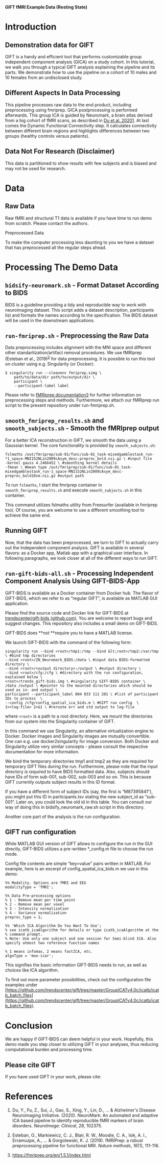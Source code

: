 **GIFT fMRI Example Data (Resting State)**


# **Introduction**


## Demonstration data for GIFT

GIFT is a handy and efficient tool that performs customizable group independent component analysis (GICA) on a study cohort. In this tutorial, we walk you through a typical GIFT analysis explaining the pipeline and its parts. We demonstrate how to use the pipeline on a cohort of 10 males and 10 females from an undisclosed study.


## Different Aspects In Data Processing 

This pipeline processes raw data to the end product, including preprocessing using fmriprep. GICA postprocessing is performed afterwards. This group ICA is guided by Neuromark, a brain atlas derived from a big cohort of fMRI scans, as described in [Du et al. 20201](https://www.sciencedirect.com/science/article/pii/S2213158220302126). At last comes the Dynamic Functional Connectivity step. It calculates connectivity between different brain regions and highlights differences between two groups (healthy controls versus patients).


## Data Not For Research (Disclaimer) 

This data is partitioned to show results with few subjects and is biased and may not be used for research.


# **Data**


## Raw Data

Raw fMRI and structural T1 data is available if you have time to run demo from scratch. Please contact the authors.

Preprocessed Data

To make the computer processing less daunting to you we have a dataset that has preprocessed all the regular steps ahead.


# **Processing The Demo Data**

## `bidsify-neuromark.sh` - Format Dataset According to BIDS

BIDS is a guideline providing a tidy and reproducible way to work with neuroimaging dataset. This script adds a dataset description, participants list and formats the names according to the specification. The BIDS dataset will be used in the downstream applications.

## `run-fmriprep.sh` - Preprocessing the Raw Data 

Data preprocessing includes alignment with the MNI space and different other standartization/artifact removal procedures. We use fMRIprep (Esteban et al., 2019)<sup><a href="#bookmark=id.x3n4vrij65zt">2</a></sup> for data preprocessing. It is possible to run this tool on cluster using e.g. Singularity (or Docker):


```
$ singularity run --cleanenv fmriprep.simg \
    path/to/data/dir path/to/output/dir \
    participant \
    --participant-label label
```


Please refer to [fMRIprep documentation3](https://fmriprep.org/en/1.5.1/index.html) for further information on preprocessing steps and methods. Furthermore, we attach our fMRIprep run script to the present repository under run-fmriprep.sh.

## `smooth_fmriprep_results.sh` and `smooth_subjects.sh` - Smooth the fMRIprep output
For a better ICA reconstruction in GIFT, we smooth the data using a Gaussian kernel. The core functionality is provided by `smooth_subjects.sh`:


```
fslmaths /out/fmriprep/sub-01/func/sub-01_task-mixedgamblestask_run-*1_space-MNI152NLin2009cAsym_desc-preproc_bold.nii.gz \ #input file
-kernel gauss 4.2466452 \ #smoothing kernel details
-fmean \ #mean type /out/fmriprep/sub-01/func/sub-01_task-mixedgamblestask_run-1_space-MNI152NLin2009cAsym_desc-preproc_bold10sm.nii.gz #output path
```
To run `fslmaths`, I start the fmriprep container in `smooth_fmriprep_results.sh` and execute `smooth_subjects.sh` in this container.

This command utilizes fslmaths utility from Freesurfer (available in fmriprep too). Of course, you are welcome to use a different smoothing tool to achieve the same end.





## Running GIFT

Now, that the data has been preprocessed, we turn to GIFT to actually carry out the Independent component analysis. GIFT is available in several flavors: as a Docker app, Matlab app with a graphical user interface. In following paragraphs, we look closer at all of the different ways to run GIFT.


## `run-gift-bids-all.sh` - Processing Independent Component Analysis Using GIFT-BIDS-App

GIFT-BIDS is available as a Docker container from Docker hub. The flavor of GIFT-BIDS, which we refer to as “regular GIFT”, is available as MATLAB GUI application. 

Please find the source code and Docker link for GIFT-BIDS at [trendscenter/gift-bids (github.com)](https://github.com/trendscenter/gift-bids). You are welcome to report bugs and suggest changes. This repository also includes a small demo on GIFT-BIDS.

GIFT-BIDS does **not **require you to have a MATLAB license.

We launch GIFT-BIDS with the command of the following form: 


```
singularity run --bind <root>/tmp1:/tmp --bind &lt;root>/tmp2:/var/tmp \ #bind tmp directories 
--bind <root>/ZN_Neuromark_BIDS:/data \ #input data BIDS-formatted directory \
--bind <root>/<output directory>:/output \ #output directory \
--bind <root>/cfg:/cfg \ #directory with the run configuration, explained below \
<root>/trends_gift-bids.img \ #singularity GIFT-BIDS container \
/data /output \ #pointer to the mounted directories which should be used as in- and output \
participant --participant_label 004 033 111 201 \ #list of participant IDs to process  \
--config /cfg/config_spatial_ica_bids.m \ #GIFT run config  \
1><log-file> 2>&1 \ #reroute err and std output to log-file
```


where `<root>` is a path to a root directory. Here, we mount the directories from our system into the Singularity container of GIFT. 

In this command we use Singularity, an alternative virtualization engine to Docker. Docker images and Singularity images are mutually convertible. One can e.g. use docker2singularity for image conversion. Both Docker and Singularity utilize very similar concepts - please consult the respective documentation for more information.

We bind the temporary directories tmp1 and tmp2 as they are required for temporary GIFT files during the run. Furthermore, please note that the input directory _is required to_ have BIDS formatted data. Also, subjects should have IDs of form sub-001, sub-002, sub-003 and so on. This is because GIFT currently outputs subject results in this ID format.

If you have a different form of subject IDs (say, the first is “M87395841”), you might put this ID in participants.tsv stating the new subject_id as “sub-001”. Later on, you could look the old id in this table. You can consult our way of doing this in bidsify_neuromark_raw.sh script in this directory.

Another core part of the analysis is the run configuration.


## GIFT run configuration 

While MATLAB GUI version of GIFT allows to configure the run in the GUI directly, GIFT-BIDS utilizes a pre-written *_config.m file to choose the run mode.

Config file contents are simple “key=value” pairs written in MATLAB. For example, here is an excerpt of config_spatial_ica_bids.m we use in this demo:

```
%% Modality. Options are fMRI and EEG 
modalityType = 'fMRI'; 

%% Data Pre-processing options 
% 1 - Remove mean per time point 
% 2 - Remove mean per voxel 
% 3 - Intensity normalization 
% 4 - Variance normalization
preproc_type = 1; 

%% 'Which ICA Algorithm Do You Want To Use'; 
% see icatb_icaAlgorithm for details or type icatb_icaAlgorithm at the 
% command prompt. 
% Note: Use only one subject and one session for Semi-blind ICA. Also specify atmost two reference function names 
 
% 1 means infomax, 2 means fastICA, etc. 
algoType = 'moo-icar';
```

This signifies the basic information GIFT-BIDS needs to run, as well as choices like ICA algorithm.

To find out more parameter possibilities, check out the configuration file examples under [https://github.com/trendscenter/gift/tree/master/GroupICATv4.0c/icatb/icatb_batch_files](https://github.com/trendscenter/gift/tree/master/GroupICATv4.0c/icatb/icatb_batch_files).


# **Conclusion** 

We are happy if GIFT-BIDS can deem helpful in your work. Hopefully, this demo made you step closer to utilizing GIFT in your analyses, thus reducing computational burden and processing time.


## Please cite GIFT 

If you have used GIFT in your work, please cite:

 




# References

1.  Du, Y., Fu, Z., Sui, J., Gao, S., Xing, Y., Lin, D., ... & Alzheimer's Disease Neuroimaging Initiative. (2020). NeuroMark: An automated and adaptive ICA based pipeline to identify reproducible fMRI markers of brain disorders. _NeuroImage: Clinical_, _28_, 102375.

2.  Esteban, O., Markiewicz, C. J., Blair, R. W., Moodie, C. A., Isik, A. I., Erramuzpe, A., ... & Gorgolewski, K. J. (2019). fMRIPrep: a robust preprocessing pipeline for functional MRI. _Nature methods_, _16_(1), 111-116.

3.  https://fmriprep.org/en/1.5.1/index.html

